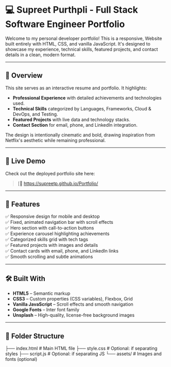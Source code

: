 # 💻 Supreet Purthpli - Full Stack Software Engineer Portfolio

Welcome to my personal developer portfolio! This is a responsive, Website built entirely with HTML, CSS, and vanilla JavaScript. It's designed to showcase my experience, technical skills, featured projects, and contact details in a clean, modern format.

---

## 🎯 Overview

This site serves as an interactive resume and portfolio. It highlights:

- **Professional Experience** with detailed achievements and technologies used.
- **Technical Skills** categorized by Languages, Frameworks, Cloud & DevOps, and Testing.
- **Featured Projects** with live data and technology stacks.
- **Contact Section** for email, phone, and LinkedIn integration.

The design is intentionally cinematic and bold, drawing inspiration from Netflix's aesthetic while remaining professional.

---

## 🌟 Live Demo

Check out the deployed portfolio site here:

> [🔗  https://supreetp.github.io/Portfolio/


---

## 🚀 Features

✅ Responsive design for mobile and desktop  
✅ Fixed, animated navigation bar with scroll effects  
✅ Hero section with call-to-action buttons  
✅ Experience carousel highlighting achievements  
✅ Categorized skills grid with tech tags  
✅ Featured projects with images and details  
✅ Contact cards with email, phone, and LinkedIn links  
✅ Smooth scrolling and subtle animations

---

## 🛠️ Built With

- **HTML5** – Semantic markup
- **CSS3** – Custom properties (CSS variables), Flexbox, Grid
- **Vanilla JavaScript** – Scroll effects and smooth navigation
- **Google Fonts** – Inter font family
- **Unsplash** – High-quality, license-free background images

---

## 📂 Folder Structure

├── index.html # Main HTML file
├── style.css # Optional: if separating styles
├── script.js # Optional: if separating JS
└── assets/ # Images and fonts (optional)

